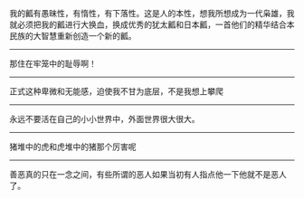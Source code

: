 我的瓤有愚昧性，有惰性，有下落性。这是人的本性，想我所想成为一代枭雄，我就必须把我的瓤进行大换血，换成优秀的犹太瓤和日本瓤，一首他们的精华结合本民族的大智慧重新创造一个新的瓤。
___
那住在牢笼中的耻辱啊！
___
正式这种卑微和无能感，迫使我不甘为底层，不是我想上攀爬
___
永远不要活在自己的小小世界中，外面世界很大很大。
___
猪堆中的虎和虎堆中的猪那个厉害呢
___
善恶真的只在一念之间，有些所谓的恶人如果当初有人指点他一下他就不是恶人了。